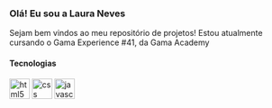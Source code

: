 <h3>Olá! Eu sou a Laura Neves</h3>
<p>Sejam bem vindos ao meu repositório de projetos! Estou atualmente cursando o Gama Experience #41, da Gama Academy</p>
<h4>Tecnologias</h4>
<img src="https://cdn.jsdelivr.net/gh/devicons/devicon/icons/html5/html5-original.svg" alt="html5" width="36 heigt="36" />
<img src="https://cdn.jsdelivr.net/gh/devicons/devicon/icons/css3/css3-original.svg" alt="css" width="36 heigt="36" />
<img src="https://cdn.jsdelivr.net/gh/devicons/devicon/icons/javascript/javascript-original.svg" alt="javascript" width="36 heigt="36" />
